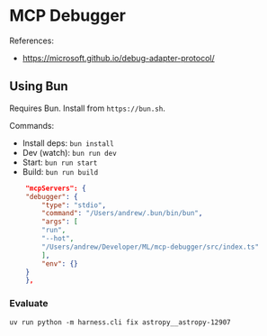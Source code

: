 # MCP Debugger

References:
-  https://microsoft.github.io/debug-adapter-protocol/

## Using Bun

Requires Bun. Install from `https://bun.sh`.

Commands:
- Install deps: `bun install`
- Dev (watch): `bun run dev`
- Start: `bun run start`
- Build: `bun run build`


```json
    "mcpServers": {
    "debugger": {
        "type": "stdio",
        "command": "/Users/andrew/.bun/bin/bun",
        "args": [
        "run",
        "--hot",
        "/Users/andrew/Developer/ML/mcp-debugger/src/index.ts"
        ],
        "env": {}
    }
    },
```

### Evaluate

```
uv run python -m harness.cli fix astropy__astropy-12907
```

